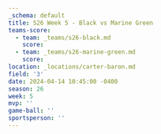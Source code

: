 ```yaml
---
_schema: default
title: S26 Week 5 - Black vs Marine Green
teams-score:
  - team: _teams/s26-black.md
    score:
  - team: _teams/s26-marine-green.md
    score:
location: _locations/carter-baron.md
field: '3'
date: 2024-04-14 10:45:00 -0400
season: 26
week: 5
mvp: ''
game-ball: ''
sportsperson: ''
---
```

